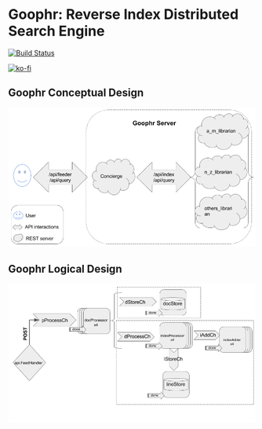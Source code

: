 # Goophr: Reverse Index Distributed Search Engine

[![Build Status](https://travis-ci.org/last-ent/goophr.svg?branch=master)](https://travis-ci.org/last-ent/goophr)

[![ko-fi](https://ko-fi.com/img/githubbutton_sm.svg)](https://ko-fi.com/D1D53GPBW)

## Goophr Conceptual Design

![Goophr Design](/goophr-design.png)

## Goophr Logical Design

![Goophr FLow](/goophr-flow.png)
